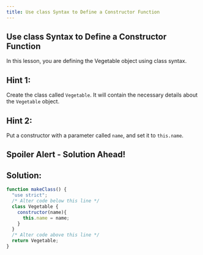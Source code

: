 ```yaml
---
title: Use class Syntax to Define a Constructor Function
---
```

## Use class Syntax to Define a Constructor Function

<!-- The article goes here, in GitHub-flavored Markdown. Feel free to add YouTube videos, images, and CodePen/JSBin embeds  -->
In this lesson, you are defining the Vegetable object using class syntax.

## Hint 1:

Create the class called `Vegetable`. It will contain the necessary details about the `Vegetable` object.

## Hint 2:

Put a constructor with a parameter called `name`, and set it to `this.name`.

## Spoiler Alert - Solution Ahead!

## Solution:

```javascript
function makeClass() {
  "use strict";
  /* Alter code below this line */
  class Vegetable {
    constructor(name){
      this.name = name;
    }
  }
  /* Alter code above this line */
  return Vegetable;
}
```

